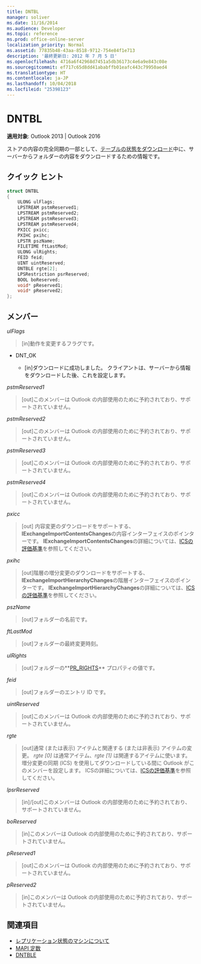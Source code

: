 ```yaml
---
title: DNTBL
manager: soliver
ms.date: 11/16/2014
ms.audience: Developer
ms.topic: reference
ms.prod: office-online-server
localization_priority: Normal
ms.assetid: 77835b48-43aa-8518-9712-754e84f1e713
description: '最終更新日: 2012 年 7 月 5 日'
ms.openlocfilehash: 4716a6f42968d7451a5db36173c4e6a9e843c08e
ms.sourcegitcommit: ef717c65d8dd41ababffb01eafc443c79950aed4
ms.translationtype: HT
ms.contentlocale: ja-JP
ms.lasthandoff: 10/04/2018
ms.locfileid: "25398123"
---
```

# <a name="dntbl"></a>DNTBL
 
**適用対象**: Outlook 2013 | Outlook 2016 
  
ストアの内容の完全同期の一部として、[テーブルの状態をダウンロード](download-table-state.md)中に、サーバーからフォルダーの内容をダウンロードするための情報です。
  
## <a name="quick-info"></a>クイック ヒント

```cpp
struct DNTBL 
{ 
    ULONG ulFlags; 
    LPSTREAM pstmReserved1; 
    LPSTREAM pstmReserved2; 
    LPSTREAM pstmReserved3; 
    LPSTREAM pstmReserved4; 
    PXICC pxicc; 
    PXIHC pxihc; 
    LPSTR pszName; 
    FILETIME ftLastMod; 
    ULONG ulRights; 
    FEID feid; 
    UINT uintReserved; 
    DNTBLE rgte[2]; 
    LPSRestriction psrReserved; 
    BOOL boReserved; 
    void* pReserved1; 
    void* pReserved2; 
};

```

## <a name="members"></a>メンバー

_ulFlags_
  
> [in]動作を変更するフラグです。 
    
  - DNT_OK
    
    - [in]ダウンロードに成功しました。 クライアントは、サーバーから情報をダウンロードした後、これを設定します。
    
_pstmReserved1_
  
> [out]このメンバーは Outlook の内部使用のために予約されており、サポートされていません。 
    
_pstmReserved2_
  
> [out]このメンバーは Outlook の内部使用のために予約されており、サポートされていません。 
    
_pstmReserved3_
  
> [out]このメンバーは Outlook の内部使用のために予約されており、サポートされていません。 
    
_pstmReserved4_
  
> [out]このメンバーは Outlook の内部使用のために予約されており、サポートされていません。 
    
_pxicc_
  
>  [out] 内容変更のダウンロードをサポートする、**IExchangeImportContentsChanges**の内容インターフェイスのポインターです。 **IExchangeImportContentsChanges**の詳細については、[ICSの評価基準](https://msdn.microsoft.com/library/aa579252%28EXCHG.80%29.aspx)を参照してください。
    
_pxihc_
  
>  [out]階層の増分変更のダウンロードをサポートする、**IExchangeImportHierarchyChanges**の階層インターフェイスのポインターです。 **IExchangeImportHierarchyChanges**の詳細については、[ICSの評価基準](https://msdn.microsoft.com/library/aa579252%28EXCHG.80%29.aspx)を参照してください。
    
_pszName_
  
>  [out]フォルダーの名前です。 
    
_ftLastMod_
  
>  [out]フォルダーの最終変更時刻。 
    
_ulRights_
  
>  [out]フォルダーの**[PR_RIGHTS](https://msdn.microsoft.com/library/ee238052%28v=EXCHG.80%29.aspx)** プロパティの値です。 
    
_feid_
  
>  [out]フォルダーのエントリ ID です。 
    
_uintReserved_
  
>  [out]このメンバーは Outlook の内部使用のために予約されており、サポートされていません。 
    
_rgte_
  
> [out]通常 (または表示) アイテムと関連する (または非表示) アイテムの変更。  *rgte [0]* は通常アイテム、*rgte [1]* は関連するアイテムに使います。 増分変更の同期 (ICS) を使用してダウンロードしている間に Outlook がこのメンバーを設定します。 ICSの詳細については、[ICSの評価基準](https://msdn.microsoft.com/library/aa579252%28EXCHG.80%29.aspx)を参照してください。
    
_lpsrReserved_
  
>  [in]/[out]このメンバーは Outlook の内部使用のために予約されており、サポートされていません。 
    
_boReserved_
  
>  [in]このメンバーは Outlook の内部使用のために予約されており、サポートされていません。 
    
_pReserved1_
  
>  [out]このメンバーは Outlook の内部使用のために予約されており、サポートされていません。 
    
_pReserved2_
  
>  [in]このメンバーは Outlook の内部使用のために予約されており、サポートされていません。 
    
## <a name="see-also"></a>関連項目

- [レプリケーション状態のマシンについて](about-the-replication-state-machine.md)  
- [MAPI 定数](mapi-constants.md) 
- [DNTBLE](dntble.md)

